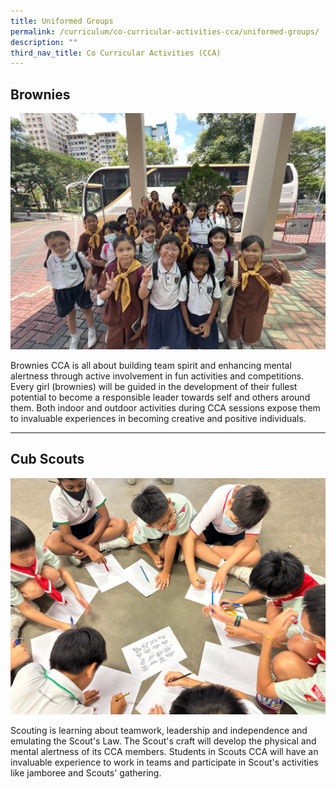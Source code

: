 ```yaml
---
title: Uniformed Groups
permalink: /curriculum/co-curricular-activities-cca/uniformed-groups/
description: ""
third_nav_title: Co Curricular Activities (CCA)
---
```

Brownies
--------
![](/images/brownies.png)
  
Brownies CCA is all about building team spirit and enhancing mental alertness through active involvement in fun activities and competitions. Every girl (brownies) will be guided in the development of their fullest potential to become a responsible leader towards self and others around them. Both indoor and outdoor activities during CCA sessions expose them to invaluable experiences in becoming creative and positive individuals.  
  

* * *

Cub Scouts
----------
![](/images/track%20and%20trail%20planning.jpeg)

Scouting is learning about teamwork, leadership and independence and emulating the Scout's Law. The Scout's craft will develop the physical and mental alertness of its CCA members. Students in Scouts CCA will have an invaluable experience to work in teams and participate in Scout's activities like jamboree and Scouts' gathering.